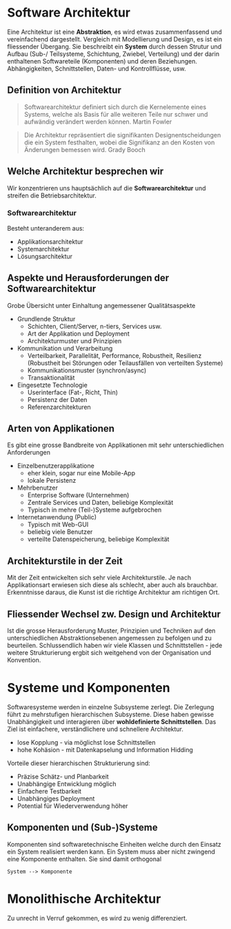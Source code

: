 # Software Architektur
Eine Architektur ist eine **Abstraktion**, es wird etwas zusammenfassend und vereinfachend dargestellt. Vergleich mit Modellierung und Design, es ist ein fliessender Übergang. Sie beschreibt ein **System** durch dessen Strutur und Aufbau (Sub-/ Teilsysteme, Schichtung, Zwiebel, Verteilung) und der darin enthaltenen Softwareteile (Komponenten) und deren Beziehungen. Abhängigkeiten, Schnittstellen, Daten- und Kontrollflüsse, usw.

## Definition von Architektur
> Softwarearchitektur definiert sich durch die Kernelemente eines Systems, welche als Basis für alle weiteren Teile nur schwer und aufwändig verändert werden können.
Martin Fowler

> Die Architektur repräsentiert die signifikanten Designentscheidungen die ein System festhalten, wobei die Signifikanz an den Kosten von Änderungen bemessen wird.
Grady Booch

## Welche Architektur besprechen wir
Wir konzentrieren uns hauptsächlich auf die **Softwarearchitektur** und streifen die Betriebsarchitektur.

### Softwarearchitektur
Besteht unteranderem aus:

* Applikationsarchitektur
* Systemarchitektur
* Lösungsarchitektur

## Aspekte und Herausforderungen der Softwarearchitektur
Grobe Übersicht unter Einhaltung angemessener Qualitätsaspekte

* Grundlende Struktur
    * Schichten, Client/Server, n-tiers, Services usw.
    * Art der Applikation und Deployment
    * Architekturmuster und Prinzipien
* Kommunikation und Verarbeitung
    * Verteilbarkeit, Parallelität, Performance, Robustheit, Resilienz (Robustheit bei Störungen oder Teilausfällen von verteilten Systeme)
    * Kommunikationsmuster (synchron/async)
    * Transaktionalität
* Eingesetzte Technologie
    * Userinterface (Fat-, Richt, Thin)
    * Persistenz der Daten
    * Referenzarchitekturen

## Arten von Applikationen
Es gibt eine grosse Bandbreite von Applikationen mit sehr unterschiedlichen Anforderungen
* Einzelbenutzerapplikatione
    * eher klein, sogar nur eine Mobile-App
    * lokale Persistenz
* Mehrbenutzer
    * Enterprise Software (Unternehmen)
    * Zentrale Services und Daten, beliebige Komplexität
    * Typisch in mehre (Teil-)Systeme aufgebrochen
* Internetanwendung (Public)
    * Typisch mit Web-GUI
    * beliebig viele Benutzer
    * verteilte Datenspeicherung, beliebige Komplexität

## Architekturstile in der Zeit
Mit der Zeit entwickelten sich sehr viele Architekturstile. Je nach Applikationsart erwiesen sich diese als schlecht, aber auch als brauchbar. Erkenntnisse daraus, die Kunst ist die richtige Architektur am richtigen Ort.

## Fliessender Wechsel zw. Design und Architektur
Ist die grosse Herausforderung Muster, Prinzipien und Techniken auf den unterschiedlichen Abstraktionsebenen angemessen zu befolgen und zu beurteilen. Schlussendlich haben wir viele Klassen und Schnittstellen - jede weitere Strukturierung ergbit sich weitgehend von der Organisation und Konvention.

# Systeme und Komponenten
Softwaresysteme werden in einzelne Subsysteme zerlegt. Die Zerlegung führt zu mehrstufigen hierarchischen Subsysteme. Diese haben gewisse Unabhängigkeit und interagieren über **wohldefinierte Schnittstellen**. Das Ziel ist einfachere, verständlichere und schnellere Architektur.

* lose Kopplung - via möglichst lose Schnittstellen
* hohe Kohäsion - mit Datenkapselung und Information Hidding

Vorteile dieser hierarchischen Strukturierung sind:

* Präzise Schätz- und Planbarkeit
* Unabhängige Entwicklung möglich
* Einfachere Testbarkeit
* Unabhängiges Deployment
* Potential für Wiederverwendung höher

## Komponenten und (Sub-)Systeme
Komponenten sind softwaretechnische Einheiten welche durch den Einsatz ein System realisiert werden kann. Ein System muss aber nicht zwingend eine Komponente enthalten. Sie sind damit orthogonal

```plantuml
System --> Komponente
```

# Monolithische Architektur
Zu unrecht in Verruf gekommen, es wird zu wenig differenziert.
